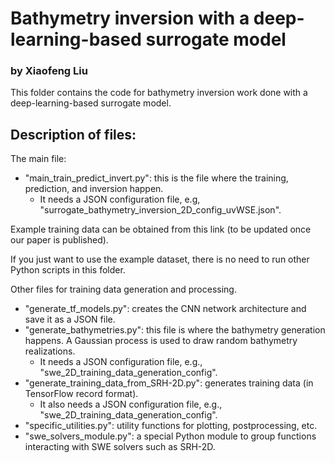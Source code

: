 # Bathymetry inversion with a deep-learning-based surrogate model

### by Xiaofeng Liu

This folder contains the code for bathymetry inversion work done with a deep-learning-based surrogate model. 

## Description of files:

The main file:
- "main_train_predict_invert.py": this is the file where the training, prediction, and inversion happen. 
  - It needs a JSON configuration file, e.g, "surrogate_bathymetry_inversion_2D_config_uvWSE.json".

Example training data can be obtained from this link (to be updated once our paper is published). 

If you just want to use the example dataset, there is no need to run other Python scripts in this folder. 

Other files for training data generation and processing. 
- "generate_tf_models.py": creates the CNN network architecture and save it as a JSON file.
- "generate_bathymetries.py": this file is where the bathymetry generation happens. A Gaussian process is used to draw random bathymetry realizations.
    - It needs a JSON configuration file, e.g., "swe_2D_training_data_generation_config".
- "generate_training_data_from_SRH-2D.py": generates training data (in TensorFlow record format).     
    - It also needs a JSON configuration file, e.g., "swe_2D_training_data_generation_config".
- "specific_utilities.py": utility functions for plotting, postprocessing, etc. 
- "swe_solvers_module.py": a special Python module to group functions interacting with SWE solvers such as SRH-2D.   